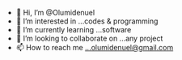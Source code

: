 - 👋 Hi, I’m @Olumidenuel
- 👀 I’m interested in ...codes & programming 
- 🌱 I’m currently learning ...software 
- 💞️ I’m looking to collaborate on ...any project 
- 📫 How to reach me ...olumidenuel@gmail.com

<!---
Olumidenuel/Olumidenuel is a ✨ special ✨ repository because its `README.md` (this file) appears on your GitHub profile.
You can click the Preview link to take a look at your changes.
--->
